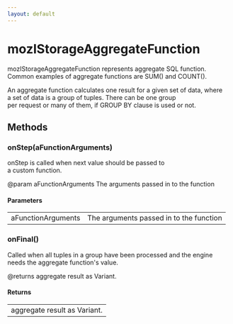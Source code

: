 ```yaml
---
layout: default
---
```


# mozIStorageAggregateFunction #
  
mozIStorageAggregateFunction represents aggregate SQL function.  
Common examples of aggregate functions are SUM() and COUNT().  
  
An aggregate function calculates one result for a given set of data, where  
a set of data is a group of tuples. There can be one group  
per request or many of them, if GROUP BY clause is used or not.  
  

## Methods ##

### onStep(aFunctionArguments) ###
  
onStep is called when next value should be passed to  
a custom function.  
  
@param aFunctionArguments    The arguments passed in to the function  
  

#### Parameters ####

<table>

<tr>
<td>aFunctionArguments</td>
<td>The arguments passed in to the function  
</td>
</tr>

</table>

### onFinal() ###
  
Called when all tuples in a group have been processed and the engine  
needs the aggregate function's value.  
  
@returns aggregate result as Variant.  
  

#### Returns ####

<table>

<tr>
<td>aggregate result as Variant.  
</td>
</tr>

</table>
